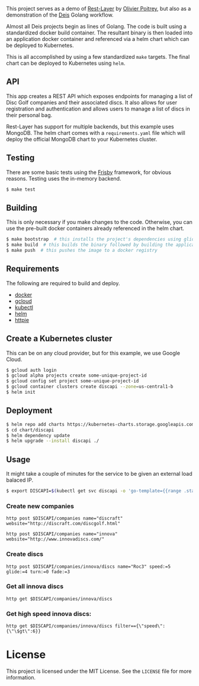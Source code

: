 This project serves as a demo of [Rest-Layer](https://github.com/rs/rest-layer) by [Olivier Poitrey](https://github.com/rs), but also as a demonstration of the [Deis](https://deis.com) Golang workflow.

Almost all Deis projects begin as lines of Golang. The code is built using a standardized docker build container. The resultant binary is then loaded into an application docker container and referenced via a helm chart which can be deployed to Kubernetes.

This is all accomplished by using a few standardized `make` targets. The final chart can be deployed to Kubernetes using `helm`.

## API

This app creates a REST API which exposes endpoints for managing a list of Disc Golf companies and their associated discs. It also allows for user registration and authentication and allows users to manage a list of discs in their personal bag.

Rest-Layer has support for multiple backends, but this example uses MongoDB. The helm chart comes with a `requirements.yaml` file which will deploy the official MongoDB chart to your Kubernetes cluster.

## Testing

There are some basic tests using the [Frisby](github.com/verdverm/frisby) framework, for obvious reasons. Testing uses the in-memory backend.

```bash
$ make test
```

## Building

This is only necessary if you make changes to the code. Otherwise, you can use the pre-built docker containers already referenced in the helm chart.

```bash
$ make bootstrap  # this installs the project's dependencies using glide
$ make build  # this builds the binary followed by building the application container
$ make push  # this pushes the image to a docker registry
```

## Requirements

The following are required to build and deploy.

  - [docker](https://www.docker.com/)
  - [gcloud](https://cloud.google.com/sdk/downloads)
  - [kubectl](https://kubernetes.io/docs/user-guide/prereqs/)
  - [helm](https://github.com/kubernetes/helm/releases)
  - [httpie](https://httpie.org/)

## Create a Kubernetes cluster

This can be on any cloud provider, but for this example, we use Google Cloud.

```bash
$ gcloud auth login
$ gcloud alpha projects create some-unique-project-id
$ gcloud config set project some-unique-project-id
$ gcloud container clusters create discapi --zone=us-central1-b
$ helm init
```

## Deployment

```bash
$ helm repo add charts https://kubernetes-charts.storage.googleapis.com/
$ cd chart/discapi
$ helm dependency update
$ helm upgrade --install discapi ./
```

## Usage

It might take a couple of minutes for the service to be given an external load balaced IP.

```bash
$ export DISCAPI=$(kubectl get svc discapi -o 'go-template={{range .status.loadBalancer.ingress}}{{.ip}}{{end}}')
```

### Create new companies
`http post $DISCAPI/companies name="discraft" website="http://discraft.com/discgolf.html"`

`http post $DISCAPI/companies name="innova" website="http://www.innovadiscs.com/"`

### Create discs
`http post $DISCAPI/companies/innova/discs name="Roc3" speed:=5 glide:=4 turn:=0 fade:=3`

### Get all innova discs
`http get $DISCAPI/companies/innova/discs`

### Get high speed innova discs:
`http get $DISCAPI/companies/innova/discs filter=={\"speed\":{\"\$gt\":6}}`

# License

This project is licensed under the MIT License. See the `LICENSE` file for more information.